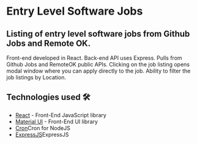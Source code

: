 # Entry Level Software Jobs

## Listing of entry level software jobs from Github Jobs and Remote OK.

Front-end developed in React. Back-end API uses Express. Pulls from Github Jobs and RemoteOK public APIs. Clicking on the job listing opens modal window where you can apply directly to the job. Ability to filter the job listings by Location.


## Technologies used 🛠️

- [React](https://es.reactjs.org/) - Front-End JavaScript library
- [Material UI](https://material-ui.com/getting-started/installation/) - Front-End UI library
- [Cron](https://github.com/kelektiv/node-cron#readme)Cron for NodeJS
- [ExpressJS](https://github.com/expressjs/expressjs.com/blob/gh-pages/en/starter/installing.md)ExpressJS
